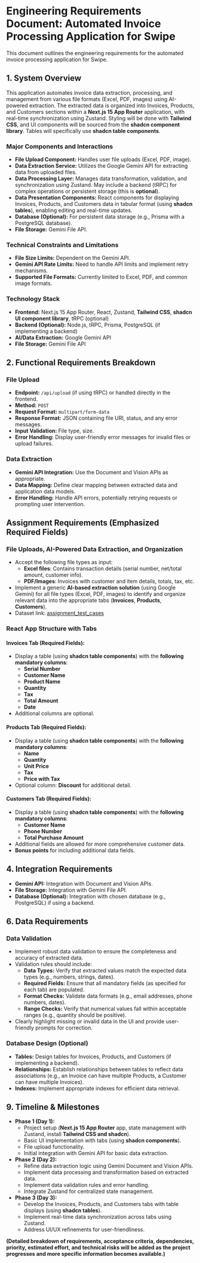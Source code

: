 # Engineering Requirements Document: Automated Invoice Processing Application for Swipe

This document outlines the engineering requirements for the automated invoice processing application for Swipe.

## 1. System Overview

This application automates invoice data extraction, processing, and management from various file formats (Excel, PDF, images) using AI-powered extraction. The extracted data is organized into Invoices, Products, and Customers sections within a **Next.js 15 App Router** application, with real-time synchronization using Zustand. Styling will be done with **Tailwind CSS**, and UI components will be sourced from the **shadcn component library**. Tables will specifically use **shadcn table components**.

### Major Components and Interactions

- **File Upload Component:** Handles user file uploads (Excel, PDF, image).
- **Data Extraction Service:** Utilizes the Google Gemini API for extracting data from uploaded files.
- **Data Processing Layer:** Manages data transformation, validation, and synchronization using Zustand. May include a backend (tRPC) for complex operations or persistent storage (this is **optional**).
- **Data Presentation Components:** React components for displaying Invoices, Products, and Customers data in tabular format (using **shadcn tables**), enabling editing and real-time updates.
- **Database (Optional):** For persistent data storage (e.g., Prisma with a PostgreSQL database).
- **File Storage:**  Gemini File API.

### Technical Constraints and Limitations

- **File Size Limits:** Dependent on the Gemini API.
- **Gemini API Rate Limits:** Need to handle API limits and implement retry mechanisms.
- **Supported File Formats:** Currently limited to Excel, PDF, and common image formats.

### Technology Stack

- **Frontend:** Next.js 15 App Router, React, Zustand, **Tailwind CSS**, **shadcn UI component library**, tRPC (optional)
- **Backend (Optional):** Node.js, tRPC, Prisma, PostgreSQL (if implementing a backend)
- **AI/Data Extraction:** Google Gemini API
- **File Storage:** Gemini File API

## 2. Functional Requirements Breakdown

### File Upload

- **Endpoint:** `/api/upload` (if using tRPC) or handled directly in the frontend.
- **Method:** `POST`
- **Request Format:** `multipart/form-data`
- **Response Format:** JSON containing file URI, status, and any error messages.
- **Input Validation:** File type, size.
- **Error Handling:** Display user-friendly error messages for invalid files or upload failures.

### Data Extraction

- **Gemini API Integration:** Use the Document and Vision APIs as appropriate.
- **Data Mapping:** Define clear mapping between extracted data and application data models.
- **Error Handling:** Handle API errors, potentially retrying requests or prompting user intervention.

## Assignment Requirements (Emphasized Required Fields)

### File Uploads, AI-Powered Data Extraction, and Organization

- Accept the following file types as input:
  - **Excel files**: Contains transaction details (serial number, net/total amount, customer info).
  - **PDF/Images**: Invoices with customer and item details, totals, tax, etc.
- Implement a generic **AI-based extraction solution** (using Google Gemini) for all file types (Excel, PDF, images) to identify and organize relevant data into the appropriate tabs (**Invoices**, **Products**, **Customers**).
- Dataset link: [assignment_test_cases](https://drive.google.com/drive/folders/1k4Cz1YX39cU47yU--TG6GpKbhhXvhZLk?usp=sharing)

### React App Structure with Tabs

#### **Invoices Tab** (**Required Fields**):

- Display a table (using **shadcn table components**) with the **following mandatory columns**:
  - **Serial Number** 
  - **Customer Name**
  - **Product Name**
  - **Quantity**
  - **Tax**
  - **Total Amount**
  - **Date**
- Additional columns are optional.

#### **Products Tab** (**Required Fields**):

- Display a table (using **shadcn table components**) with the **following mandatory columns**:
  - **Name** 
  - **Quantity**
  - **Unit Price**
  - **Tax**
  - **Price with Tax** 
- Optional column: **Discount** for additional detail.

#### **Customers Tab** (**Required Fields**):

- Display a table (using **shadcn table components**) with the **following mandatory columns**:
  - **Customer Name**
  - **Phone Number**
  - **Total Purchase Amount**
- Additional fields are allowed for more comprehensive customer data.
- **Bonus points** for including additional data fields.



## 4. Integration Requirements

- **Gemini API:** Integration with Document and Vision APIs.
- **File Storage:** Integration with Gemini File API.
- **Database (Optional):** Integration with chosen database (e.g., PostgreSQL) if using a backend.



## 6. Data Requirements

### Data Validation

- Implement robust data validation to ensure the completeness and accuracy of extracted data.
- Validation rules should include:
    - **Data Types:** Verify that extracted values match the expected data types (e.g., numbers, strings, dates).
    - **Required Fields:** Ensure that all mandatory fields (as specified for each tab) are populated.
    - **Format Checks:** Validate data formats (e.g., email addresses, phone numbers, dates).
    - **Range Checks:** Verify that numerical values fall within acceptable ranges (e.g., quantity should be positive).
- Clearly highlight missing or invalid data in the UI and provide user-friendly prompts for correction.

### Database Design (Optional)

- **Tables:** Design tables for Invoices, Products, and Customers (if implementing a backend).
- **Relationships:** Establish relationships between tables to reflect data associations (e.g., an Invoice can have multiple Products, a Customer can have multiple Invoices).
- **Indexes:** Implement appropriate indexes for efficient data retrieval.



## 9. Timeline & Milestones

- **Phase 1 (Day 1):**
    - Project setup (**Next.js 15 App Router** app, state management with Zustand, install **Tailwind CSS and shadcn**).
    - Basic UI implementation with tabs (using **shadcn components**).
    - File upload functionality.
    - Initial integration with Gemini API for basic data extraction.
- **Phase 2 (Day 2):**
    - Refine data extraction logic using Gemini Document and Vision APIs.
    - Implement data processing and transformation based on extracted data.
    - Implement data validation rules and error handling.
    - Integrate Zustand for centralized state management.
- **Phase 3 (Day 3):**
    - Develop the Invoices, Products, and Customers tabs with table displays (using **shadcn tables**).
    - Implement real-time data synchronization across tabs using Zustand.
    - Address UI/UX refinements for user-friendliness.

**(Detailed breakdown of requirements, acceptance criteria, dependencies, priority, estimated effort, and technical risks will be added as the project progresses and more specific information becomes available.)**